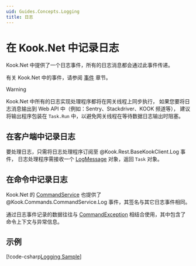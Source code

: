 ```yaml
---
uid: Guides.Concepts.Logging
title: 日志
---
```


# 在 Kook.Net 中记录日志

Kook.Net 中提供了一个日志事件，所有的日志消息都会通过此事件传递。

有关 Kook.Net 中的事件，请参阅 [事件] 章节。

[事件]: xref:Guides.Concepts.Events

> [!WARNING]
> Kook.Net 中所有的日志实现处理程序都将在网关线程上同步执行，
> 如果您要将日志消息输出到 Web API 中（例如：Sentry、Stackdriver、KOOK 频道等），
> 建议将输出程序包装在 `Task.Run` 中，以避免网关线程在等待数据日志输出时阻塞。

## 在客户端中记录日志

要处理日志，只需将日志处理程序订阅至 @Kook.Rest.BaseKookClient.Log 事件，
日志处理程序需接收一个 [LogMessage] 对象，返回 `Task` 对象。

[LogMessage]: xref:Kook.LogMessage

## 在命令中记录日志

Kook.Net 的 [CommandService] 也提供了 @Kook.Commands.CommandService.Log
事件，其签名与其它日志事件相同。

通过日志事件记录的数据往往与 [CommandException] 相结合使用，其中包含了命令上下文与异常信息。

[CommandService]: xref:Kook.Commands.CommandService

[CommandException]: xref:Kook.Commands.CommandException

## 示例

[!code-csharp[Logging Sample](samples/logging.cs)]
